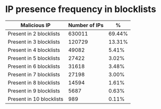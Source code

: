 # IP presence frequency in blocklists
| Malicious IP | Number of IPs | % |
|----|----|----|
| Present in 2 blocklists | 630011 | 69.44% |
| Present in 3 blocklists | 120729 | 13.31% |
| Present in 4 blocklists | 49082 | 5.41% |
| Present in 5 blocklists | 27422 | 3.02% |
| Present in 6 blocklists | 31618 | 3.48% |
| Present in 7 blocklists | 27198 | 3.00% |
| Present in 8 blocklists | 14594 | 1.61% |
| Present in 9 blocklists | 5687 | 0.63% |
| Present in 10 blocklists | 989 | 0.11% |
